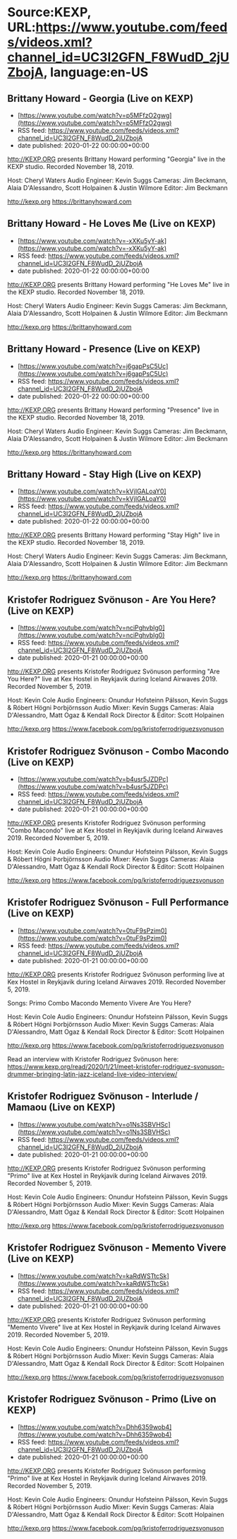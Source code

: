 # Source:KEXP, URL:https://www.youtube.com/feeds/videos.xml?channel_id=UC3I2GFN_F8WudD_2jUZbojA, language:en-US

## Brittany Howard - Georgia (Live on KEXP)
 - [https://www.youtube.com/watch?v=p5MFfzO2gwg](https://www.youtube.com/watch?v=p5MFfzO2gwg)
 - RSS feed: https://www.youtube.com/feeds/videos.xml?channel_id=UC3I2GFN_F8WudD_2jUZbojA
 - date published: 2020-01-22 00:00:00+00:00

http://KEXP.ORG presents Brittany Howard performing "Georgia" live in the KEXP studio. Recorded November 18, 2019.

Host: Cheryl Waters
Audio Engineer: Kevin Suggs
Cameras: Jim Beckmann, Alaia D'Alessandro, Scott Holpainen & Justin Wilmore
Editor: Jim Beckmann

http://kexp.org
https://brittanyhoward.com

## Brittany Howard - He Loves Me (Live on KEXP)
 - [https://www.youtube.com/watch?v=-xXKu5yY-ak](https://www.youtube.com/watch?v=-xXKu5yY-ak)
 - RSS feed: https://www.youtube.com/feeds/videos.xml?channel_id=UC3I2GFN_F8WudD_2jUZbojA
 - date published: 2020-01-22 00:00:00+00:00

http://KEXP.ORG presents Brittany Howard performing "He Loves Me" live in the KEXP studio. Recorded November 18, 2019.

Host: Cheryl Waters
Audio Engineer: Kevin Suggs
Cameras: Jim Beckmann, Alaia D'Alessandro, Scott Holpainen & Justin Wilmore
Editor: Jim Beckmann

http://kexp.org
https://brittanyhoward.com

## Brittany Howard - Presence (Live on KEXP)
 - [https://www.youtube.com/watch?v=j6gapPsC5Uc](https://www.youtube.com/watch?v=j6gapPsC5Uc)
 - RSS feed: https://www.youtube.com/feeds/videos.xml?channel_id=UC3I2GFN_F8WudD_2jUZbojA
 - date published: 2020-01-22 00:00:00+00:00

http://KEXP.ORG presents Brittany Howard performing "Presence" live in the KEXP studio. Recorded November 18, 2019.

Host: Cheryl Waters
Audio Engineer: Kevin Suggs
Cameras: Jim Beckmann, Alaia D'Alessandro, Scott Holpainen & Justin Wilmore
Editor: Jim Beckmann

http://kexp.org
https://brittanyhoward.com

## Brittany Howard - Stay High (Live on KEXP)
 - [https://www.youtube.com/watch?v=kVjIGALoaY0](https://www.youtube.com/watch?v=kVjIGALoaY0)
 - RSS feed: https://www.youtube.com/feeds/videos.xml?channel_id=UC3I2GFN_F8WudD_2jUZbojA
 - date published: 2020-01-22 00:00:00+00:00

http://KEXP.ORG presents Brittany Howard performing "Stay High" live in the KEXP studio. Recorded November 18, 2019.

Host: Cheryl Waters
Audio Engineer: Kevin Suggs
Cameras: Jim Beckmann, Alaia D'Alessandro, Scott Holpainen & Justin Wilmore
Editor: Jim Beckmann

http://kexp.org
https://brittanyhoward.com

## Kristofer Rodriguez Svönuson - Are You Here? (Live on KEXP)
 - [https://www.youtube.com/watch?v=nciPghvblg0](https://www.youtube.com/watch?v=nciPghvblg0)
 - RSS feed: https://www.youtube.com/feeds/videos.xml?channel_id=UC3I2GFN_F8WudD_2jUZbojA
 - date published: 2020-01-21 00:00:00+00:00

http://KEXP.ORG presents Kristofer Rodriguez Svönuson performing "Are You Here?" live at Kex Hostel in Reykjavik during Iceland Airwaves 2019. Recorded November 5, 2019.

Host: Kevin Cole
Audio Engineers: Onundur Hofsteinn Pálsson, Kevin Suggs & Róbert Högni Þorbjörnsson
Audio Mixer: Kevin Suggs
Cameras: Alaia D'Alessandro, Matt Ogaz & Kendall Rock
Director & Editor: Scott Holpainen

http://kexp.org
https://www.facebook.com/pg/kristoferrodriguezsvonuson

## Kristofer Rodriguez Svönuson - Combo Macondo (Live on KEXP)
 - [https://www.youtube.com/watch?v=b4usr5JZDPc](https://www.youtube.com/watch?v=b4usr5JZDPc)
 - RSS feed: https://www.youtube.com/feeds/videos.xml?channel_id=UC3I2GFN_F8WudD_2jUZbojA
 - date published: 2020-01-21 00:00:00+00:00

http://KEXP.ORG presents Kristofer Rodriguez Svönuson performing "Combo Macondo" live at Kex Hostel in Reykjavik during Iceland Airwaves 2019. Recorded November 5, 2019.

Host: Kevin Cole
Audio Engineers: Onundur Hofsteinn Pálsson, Kevin Suggs & Róbert Högni Þorbjörnsson
Audio Mixer: Kevin Suggs
Cameras: Alaia D'Alessandro, Matt Ogaz & Kendall Rock
Director & Editor: Scott Holpainen

http://kexp.org
https://www.facebook.com/pg/kristoferrodriguezsvonuson

## Kristofer Rodriguez Svönuson - Full Performance (Live on KEXP)
 - [https://www.youtube.com/watch?v=0tuF9sPzim0](https://www.youtube.com/watch?v=0tuF9sPzim0)
 - RSS feed: https://www.youtube.com/feeds/videos.xml?channel_id=UC3I2GFN_F8WudD_2jUZbojA
 - date published: 2020-01-21 00:00:00+00:00

http://KEXP.ORG presents Kristofer Rodriguez Svönuson performing live at Kex Hostel in Reykjavik during Iceland Airwaves 2019. Recorded November 5, 2019.

Songs:
Primo
Combo Macondo
Memento Vivere
Are You Here?

Host: Kevin Cole
Audio Engineers: Onundur Hofsteinn Pálsson, Kevin Suggs & Róbert Högni Þorbjörnsson
Audio Mixer: Kevin Suggs
Cameras: Alaia D'Alessandro, Matt Ogaz & Kendall Rock
Director & Editor: Scott Holpainen

http://kexp.org
https://www.facebook.com/pg/kristoferrodriguezsvonuson

Read an interview with Kristofer Rodriguez Svönuson here: https://www.kexp.org/read/2020/1/21/meet-kristofer-rodriguez-svonuson-drummer-bringing-latin-jazz-iceland-live-video-interview/

## Kristofer Rodriguez Svönuson - Interlude / Mamaou (Live on KEXP)
 - [https://www.youtube.com/watch?v=o1Ns3SBVHSc](https://www.youtube.com/watch?v=o1Ns3SBVHSc)
 - RSS feed: https://www.youtube.com/feeds/videos.xml?channel_id=UC3I2GFN_F8WudD_2jUZbojA
 - date published: 2020-01-21 00:00:00+00:00

http://KEXP.ORG presents Kristofer Rodriguez Svönuson performing "Primo" live at Kex Hostel in Reykjavik during Iceland Airwaves 2019. Recorded November 5, 2019.

Host: Kevin Cole
Audio Engineers: Onundur Hofsteinn Pálsson, Kevin Suggs & Róbert Högni Þorbjörnsson
Audio Mixer: Kevin Suggs
Cameras: Alaia D'Alessandro, Matt Ogaz & Kendall Rock
Director & Editor: Scott Holpainen

http://kexp.org
https://www.facebook.com/pg/kristoferrodriguezsvonuson

## Kristofer Rodriguez Svönuson - Memento Vivere (Live on KEXP)
 - [https://www.youtube.com/watch?v=kaRdWSTtcSk](https://www.youtube.com/watch?v=kaRdWSTtcSk)
 - RSS feed: https://www.youtube.com/feeds/videos.xml?channel_id=UC3I2GFN_F8WudD_2jUZbojA
 - date published: 2020-01-21 00:00:00+00:00

http://KEXP.ORG presents Kristofer Rodriguez Svönuson performing "Memento Vivere" live at Kex Hostel in Reykjavik during Iceland Airwaves 2019. Recorded November 5, 2019.

Host: Kevin Cole
Audio Engineers: Onundur Hofsteinn Pálsson, Kevin Suggs & Róbert Högni Þorbjörnsson
Audio Mixer: Kevin Suggs
Cameras: Alaia D'Alessandro, Matt Ogaz & Kendall Rock
Director & Editor: Scott Holpainen

http://kexp.org
https://www.facebook.com/pg/kristoferrodriguezsvonuson

## Kristofer Rodriguez Svönuson - Primo (Live on KEXP)
 - [https://www.youtube.com/watch?v=Dhh6359wob4](https://www.youtube.com/watch?v=Dhh6359wob4)
 - RSS feed: https://www.youtube.com/feeds/videos.xml?channel_id=UC3I2GFN_F8WudD_2jUZbojA
 - date published: 2020-01-21 00:00:00+00:00

http://KEXP.ORG presents Kristofer Rodriguez Svönuson performing "Primo" live at Kex Hostel in Reykjavik during Iceland Airwaves 2019. Recorded November 5, 2019.

Host: Kevin Cole
Audio Engineers: Onundur Hofsteinn Pálsson, Kevin Suggs & Róbert Högni Þorbjörnsson
Audio Mixer: Kevin Suggs
Cameras: Alaia D'Alessandro, Matt Ogaz & Kendall Rock
Director & Editor: Scott Holpainen

http://kexp.org
https://www.facebook.com/pg/kristoferrodriguezsvonuson

